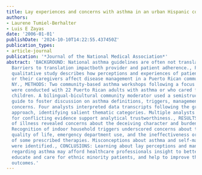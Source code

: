 ```yaml
---
title: Lay experiences and concerns with asthma in an urban Hispanic community.
authors:
- Laurene Tumiel-Berhalter
- Luis E Zayas
date: '2006-01-01'
publishDate: '2024-10-10T14:22:55.437450Z'
publication_types:
- article-journal
publication: '*Journal of the National Medical Association*'
abstract: 'BACKGROUND: National asthma guidelines are often not translated into practice.
  Barriers to translation impactboth provider and patient adherence., PURPOSE: This
  qualitative study describes how perceptions and experiences of patients with asthma
  or their caregivers affect disease management in a Puerto Rican community in Buffalo,
  NY., METHODS: Two community-based asthma workshops following a focus group format
  were conducted with 22 Puerto Rican adults with asthma or who cared for asthmatic
  children. A bilingual-bicultural community moderator used a semistructured interview
  guide to foster discussion on asthma definitions, triggers, management, coping and
  concerns. Four analysts interpreted data transcripts following the grounded theory
  approach, identifying salient thematic categories. Multiple analysts and a postsearch
  for conflicting evidence support analytical trustworthiness., RESULTS: Perceptions
  of illness revealed concerns about the deceiving character and burden of asthma.
  Recognition of indoor household triggers underscored concerns about the impact on
  quality of life, emergency department use, and the ineffectiveness or side effects
  of some prescribed therapies. Misconceptions about asthma and self-management strategies
  were identified., CONCLUSIONS: Learning about lay perceptions and management approaches
  regarding asthma may afford healthcare professionals insight to better understand,
  educate and care for ethnic minority patients, and help to improve their asthma
  outcomes.'
---
```

